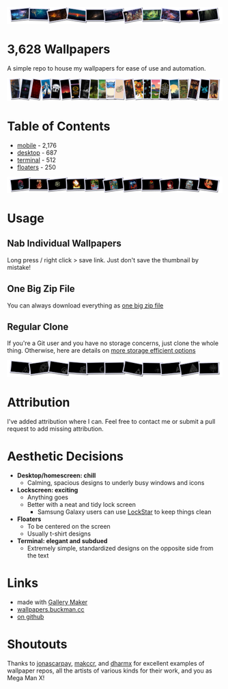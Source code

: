 <!--
make sure you're editing the template, doofus
-->

![banner1](.internals/banners/banner1.png)

# 3,628 Wallpapers

A simple repo to house my wallpapers for ease of use and automation.

![banner2](.internals/banners/banner2.png)

# Table of Contents
- [mobile](/mobile/README.MD) - 2,176
- [desktop](/desktop/README.MD) - 687
- [terminal](/terminal/README.MD) - 512
- [floaters](/floaters/README.MD) - 250

![banner3](.internals/banners/banner3.png)

# Usage

## Nab Individual Wallpapers

Long press / right click > save link. Just don't save the thumbnail by mistake!

## One Big Zip File

You can always download everything as [one big zip file](https://github.com/buckmanc/wallpapers/archive/refs/heads/main.zip)

## Regular Clone

If you're a Git user and you have no storage concerns, just clone the whole thing. Otherwise, here are details on [more storage efficient options](https://github.com/buckmanc/gallery_maker?tab=readme-ov-file#shallow-clone)

![banner4](.internals/banners/banner4.png)

# Attribution

I've added attribution where I can. Feel free to contact me or submit a pull request to add missing attribution.

# Aesthetic Decisions

- **Desktop/homescreen: chill**
  - Calming, spacious designs to underly busy windows and icons
- **Lockscreen: exciting**
  - Anything goes
  - Better with a neat and tidy lock screen
    - Samsung Galaxy users can use [LockStar](https://galaxystore.samsung.com/detail/com.samsung.systemui.lockstar) to keep things clean
- **Floaters**
  - To be centered on the screen
  - Usually t-shirt designs
- **Terminal: elegant and subdued**
  - Extremely simple, standardized designs on the opposite side from the text

# Links

- made with [Gallery Maker](https://github.com/buckmanc/gallery_maker)
- [wallpapers.buckman.cc](https://wallpapers.buckman.cc)
- [on github](https://github.com/buckmanc/wallpapers)

# Shoutouts

Thanks to [jonascarpay](https://github.com/jonascarpay/wallpapers), [makccr](https://github.com/makccr/wallpapers), and [dharmx](https://github.com/dharmx/walls) for excellent examples of wallpaper repos, all the artists of various kinds for their work, and you as Mega Man X!
